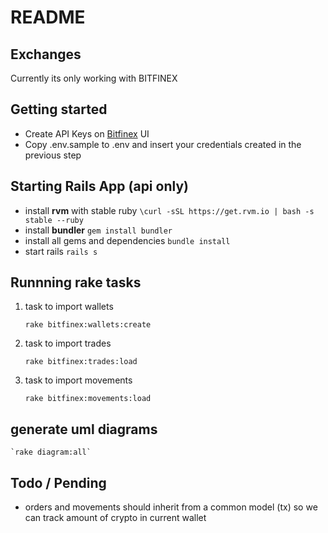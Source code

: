 # README

## Exchanges

Currently its only working with BITFINEX

## Getting started

- Create API Keys on [Bitfinex](https://www.bitfinex.com/api) UI
- Copy .env.sample to .env and insert your credentials created in the previous step

## Starting Rails App (api only) 
- install **rvm** with stable ruby `\curl -sSL https://get.rvm.io | bash -s stable --ruby`
- install **bundler** `gem install bundler`
- install all gems and dependencies `bundle install`
- start rails `rails s`

## Runnning rake tasks

1. task to import wallets 

    `rake bitfinex:wallets:create`

2. task to import trades 

    `rake bitfinex:trades:load`

3. task to import movements 

    `rake bitfinex:movements:load`


## generate uml diagrams

    `rake diagram:all`
    
## Todo / Pending

- orders and movements should inherit from a common model (tx) so we can track amount of crypto in current wallet

